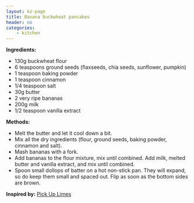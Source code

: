 ```yaml
---
layout: kz-page
title: Banana buckwheat pancakes
header: no
categories:
    - kitchen
---
```


**Ingredients:**

* 130g buckwheat flour
* 6 teaspoons ground seeds (flaxseeds, chia seeds, sunflower, pumpkin)
* 1 teaspoon baking powder
* 1 teaspoon cinnamon
* 1/4 teaspoon salt
<nbsp></nbsp>
* 30g butter
* 2 very ripe bananas
* 200g milk
* 1/2 teaspoon vanilla extract

**Methods:**

* Melt the butter and let it cool down a bit.
* Mix all the dry ingredients (flour, ground seeds, baking powder, cinnamon and salt).
* Mash bananas with a fork.
* Add bananas to the flour mixture, mix until combined. Add milk, melted butter and vanilla extract, and mix until combined.
* Spoon small dollops of batter on a hot non-stick pan. They will expand, so do keep them small and spaced out. Flip as soon as the bottom sides are brown.

**Inspired by:** [Pick Up Limes](https://www.pickuplimes.com/recipe/fabulously-healthy-buckwheat-pancakes-185)
